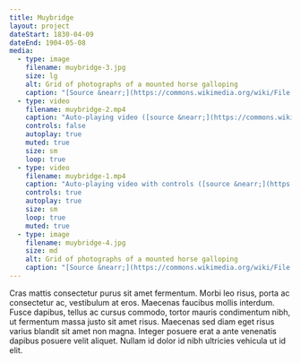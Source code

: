```yaml
---
title: Muybridge
layout: project
dateStart: 1830-04-09
dateEnd: 1904-05-08
media:
  - type: image
    filename: muybridge-3.jpg
    size: lg
    alt: Grid of photographs of a mounted horse galloping
    caption: "[Source &nearr;](https://commons.wikimedia.org/wiki/File:Muybridge_horse_gallop.jpg)"
  - type: video
    filename: muybridge-2.mp4
    caption: "Auto-playing video ([source &nearr;](https://commons.wikimedia.org/wiki/File:BuffaloRunning1883EadweardMuybridgeVeryEarlyFilm-5bqu6ysqocu.ogv))"
    controls: false
    autoplay: true
    muted: true
    size: sm
    loop: true
  - type: video
    filename: muybridge-1.mp4
    caption: "Auto-playing video with controls ([source &nearr;](https://commons.wikimedia.org/wiki/File:Muybridge_race_horse.webm))"
    controls: true
    autoplay: true
    size: sm
    loop: true
    muted: true
  - type: image
    filename: muybridge-4.jpg
    size: md
    alt: Grid of photographs of a mounted horse galloping
    caption: "[Source &nearr;](https://commons.wikimedia.org/wiki/File:Le-galop-de-daisy.jpg)"
---
```


Cras mattis consectetur purus sit amet fermentum. Morbi leo risus, porta ac consectetur ac, vestibulum at eros. Maecenas faucibus mollis interdum. Fusce dapibus, tellus ac cursus commodo, tortor mauris condimentum nibh, ut fermentum massa justo sit amet risus. Maecenas sed diam eget risus varius blandit sit amet non magna. Integer posuere erat a ante venenatis dapibus posuere velit aliquet. Nullam id dolor id nibh ultricies vehicula ut id elit.